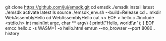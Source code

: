 git clone https://github.com/juj/emsdk.git
cd emsdk
./emsdk install latest
./emsdk activate latest
ls
source ./emsdk_env.sh --build=Release
cd ..
mkdir WebAssemblyHello
cd WebAssemblyHello
cat << EOF > hello.c
#include <stdio.h>
int main(int argc, char ** argv) {
  printf("Hello, world!\\n");
}
EOF
emcc hello.c -s WASM=1 -o hello.html
emrun --no_browser --port 8080 .
history

